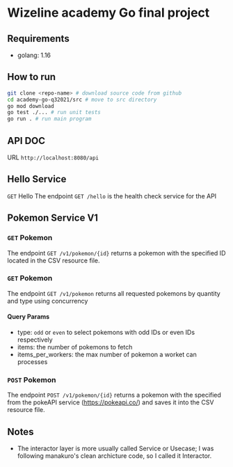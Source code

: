# Wizeline academy Go final project

## Requirements
* golang: 1.16

## How to run

```bash
git clone <repo-name> # download source code from github
cd academy-go-q32021/src # move to src directory
go mod download
go test ./... # run unit tests
go run . # run main program
```

## API DOC

URL `http://localhost:8080/api`

## Hello Service

`GET` Hello
The endpoint `GET /hello` is the health check service for the API

## Pokemon Service V1

### `GET` Pokemon
The endpoint `GET /v1/pokemon/{id}` returns a pokemon with the specified ID located in the CSV resource file.

### `GET` Pokemon
The endpoint `GET /v1/pokemon` returns all requested pokemons by quantity and type using concurrency

#### Query Params
* type: `odd` or `even` to select pokemons with odd IDs or even IDs respectively
* items: the number of pokemons to fetch
* items_per_workers: the max number of pokemon a worket can processes

### `POST` Pokemon
The endpoint `POST /v1/pokemon/{id}` returns a pokemon with the specified from the pokeAPI service (https://pokeapi.co/) and saves it into the CSV resource file.



## Notes

* The interactor layer is more usually called Service or Usecase; I was following manakuro's clean archicture code, so I called it Interactor.
